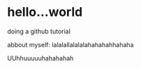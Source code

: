 # hello...world
doing a github tutorial

abbout myself:
lalalallalalalahahahahhahaha


UUhhuuuuuhahahahah
